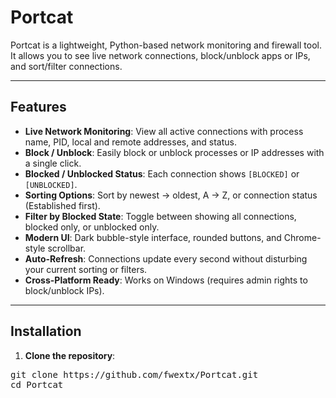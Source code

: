 # Portcat
Portcat is a lightweight, Python-based network monitoring and firewall tool. It allows you to see live network connections, block/unblock apps or IPs, and sort/filter connections.

---

## Features

- **Live Network Monitoring**: View all active connections with process name, PID, local and remote addresses, and status.  
- **Block / Unblock**: Easily block or unblock processes or IP addresses with a single click.  
- **Blocked / Unblocked Status**: Each connection shows `[BLOCKED]` or `[UNBLOCKED]`.  
- **Sorting Options**: Sort by newest → oldest, A → Z, or connection status (Established first).  
- **Filter by Blocked State**: Toggle between showing all connections, blocked only, or unblocked only.  
- **Modern UI**: Dark bubble-style interface, rounded buttons, and Chrome-style scrollbar.  
- **Auto-Refresh**: Connections update every second without disturbing your current sorting or filters.  
- **Cross-Platform Ready**: Works on Windows (requires admin rights to block/unblock IPs).  

---

## Installation

1. **Clone the repository**:


<pre>git clone https://github.com/fwextx/Portcat.git
cd Portcat</pre>
